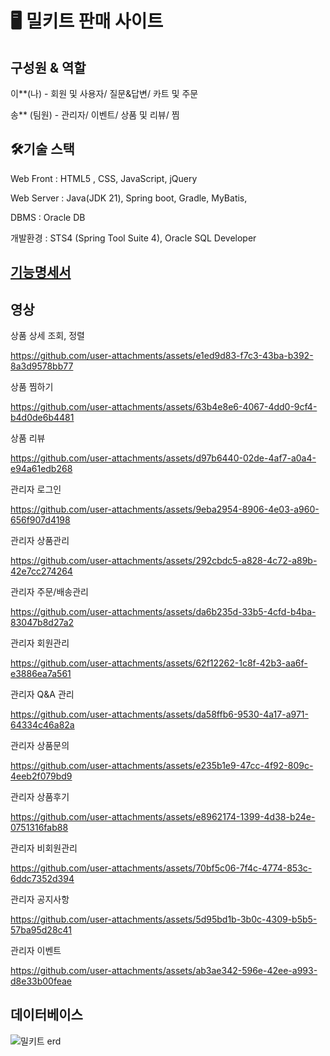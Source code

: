 # 🖥️ 밀키트 판매 사이트

## 구성원 & 역할


이**(나) - 회원 및 사용자/ 질문&답변/ 카트 및 주문 

송** (팀원) - 관리자/ 이벤트/ 상품 및 리뷰/ 찜


## 🛠기술 스택


Web Front : HTML5 , CSS, JavaScript, jQuery

Web Server : Java(JDK 21), Spring boot, Gradle, MyBatis,

DBMS : Oracle DB

개발환경 : STS4 (Spring Tool Suite 4), Oracle SQL Developer


## [기능명세서](https://github.com/young042510/MealShop/wiki/%EA%B8%B0%EB%8A%A5%EB%AA%85%EC%84%B8)

## 영상

상품 상세 조회, 정렬

https://github.com/user-attachments/assets/e1ed9d83-f7c3-43ba-b392-8a3d9578bb77

상품 찜하기

https://github.com/user-attachments/assets/63b4e8e6-4067-4dd0-9cf4-b4d0de6b4481

상품 리뷰

https://github.com/user-attachments/assets/d97b6440-02de-4af7-a0a4-e94a61edb268

관리자 로그인

https://github.com/user-attachments/assets/9eba2954-8906-4e03-a960-656f907d4198

관리자 상품관리

https://github.com/user-attachments/assets/292cbdc5-a828-4c72-a89b-42e7cc274264

관리자 주문/배송관리

https://github.com/user-attachments/assets/da6b235d-33b5-4cfd-b4ba-83047b8d27a2

관리자 회원관리

https://github.com/user-attachments/assets/62f12262-1c8f-42b3-aa6f-e3886ea7a561

관리자 Q&A 관리

https://github.com/user-attachments/assets/da58ffb6-9530-4a17-a971-64334c46a82a

관리자 상품문의

https://github.com/user-attachments/assets/e235b1e9-47cc-4f92-809c-4eeb2f079bd9

관리자 상품후기

https://github.com/user-attachments/assets/e8962174-1399-4d38-b24e-0751316fab88

관리자 비회원관리

https://github.com/user-attachments/assets/70bf5c06-7f4c-4774-853c-6ddc7352d394

관리자 공지사항

https://github.com/user-attachments/assets/5d95bd1b-3b0c-4309-b5b5-57ba95d28c41

관리자 이벤트

https://github.com/user-attachments/assets/ab3ae342-596e-42ee-a993-d8e33b00feae

## 데이터베이스
![밀키트 erd](https://github.com/user-attachments/assets/433f728d-7cce-4ca2-bc30-bdb93636389a)

